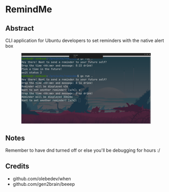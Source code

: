 # RemindMe
## Abstract
CLI application for Ubuntu developers to set reminders with the native alert box
<p align="center"><img src="https://github.com/The-Golang-Way/remindme/blob/main/demo/demo.png" width="80%"></p>


## Notes
Remember to have dnd turned off or else you'll be debugging for hours :/

## Credits
- github.com/olebedev/when
- github.com/gen2brain/beeep
